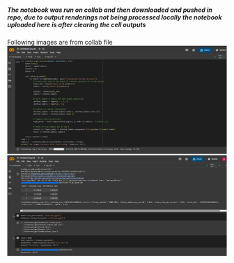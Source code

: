 ##### The notebook was run on collab and then downloaded and pushed in repo, due to output renderings not being processed locally the notebook uploaded here is after clearing the cell outputs
Following images are from collab file
![First screenshot](final_project\image1.png)
![Second screenshot](final_project\image2.png)

